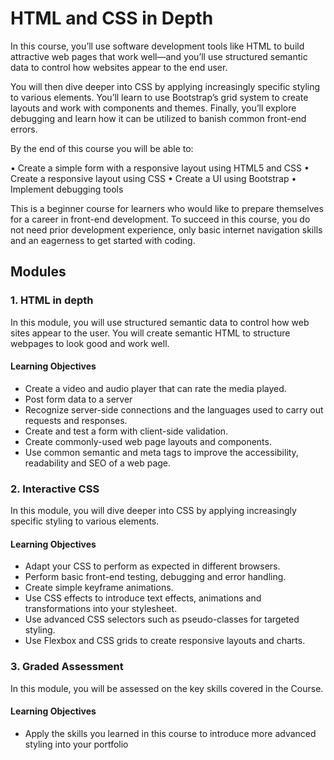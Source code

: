 # HTML and CSS in Depth
In this course, you’ll use software development tools like HTML to build attractive web pages that work well—and you’ll use structured semantic data to control how websites appear to the end user.

You will then dive deeper into CSS by applying increasingly specific styling to various elements. You’ll learn to use Bootstrap’s grid system to create layouts and work with components and themes. Finally, you’ll explore debugging and learn how it can be utilized to banish common front-end errors.

By the end of this course you will be able to:

•	Create a simple form with a responsive layout using HTML5 and CSS
•	Create a responsive layout using CSS
•	Create a UI using Bootstrap
•	Implement debugging tools

This is a beginner course for learners who would like to prepare themselves for a career in front-end development. To succeed in this course, you do not need prior development experience, only basic internet navigation skills and an eagerness to get started with coding.
## Modules
### 1. HTML in depth
In this module, you will use structured semantic data to control how web sites appear to the user. You will create semantic HTML to structure webpages to look good and work well.
#### Learning Objectives
* Create a video and audio player that can rate the media played.
* Post form data to a server
* Recognize server-side connections and the languages used to carry out requests and responses.
* Create and test a form with client-side validation.
* Create commonly-used web page layouts and components.
* Use common semantic and meta tags to improve the accessibility, readability and SEO of a web page.

### 2. Interactive CSS
In this module, you will dive deeper into CSS by applying increasingly specific styling to various elements.
#### Learning Objectives
* Adapt your CSS to perform as expected in different browsers.
* Perform basic front-end testing, debugging and error handling.
* Create simple keyframe animations.
* Use CSS effects to introduce text effects, animations and transformations into your stylesheet.
* Use advanced CSS selectors such as pseudo-classes for targeted styling.
* Use Flexbox and CSS grids to create responsive layouts and charts.

### 3. Graded Assessment
In this module, you will be assessed on the key skills covered in the Course.
#### Learning Objectives
* Apply the skills you learned in this course to introduce more advanced styling into your portfolio